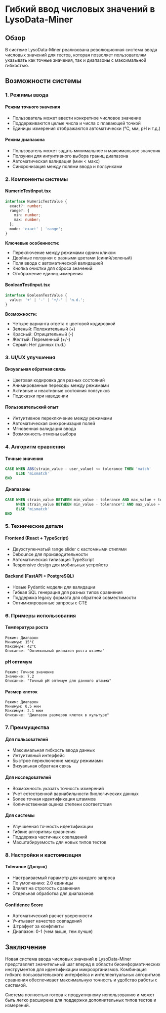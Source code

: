 # Гибкий ввод числовых значений в LysoData-Miner

## Обзор

В системе LysoData-Miner реализована революционная система ввода числовых значений для тестов, которая позволяет пользователям указывать как точные значения, так и диапазоны с максимальной гибкостью.

## Возможности системы

### 1. Режимы ввода

#### Режим точного значения
- Пользователь может ввести конкретное числовое значение
- Поддерживаются целые числа и числа с плавающей точкой
- Единицы измерения отображаются автоматически (°C, мм, pH и т.д.)

#### Режим диапазона
- Пользователь может задать минимальное и максимальное значения
- Ползунки для интуитивного выбора границ диапазона
- Автоматическая валидация (мин < макс)
- Синхронизация между полями ввода и ползунками

### 2. Компоненты системы

#### NumericTestInput.tsx
```typescript
interface NumericTestValue {
  exact?: number;
  range?: {
    min: number;
    max: number;
  };
  mode: 'exact' | 'range';
}
```

**Ключевые особенности:**
- Переключение между режимами одним кликом
- Двойные ползунки с разными цветами (синий/зеленый)
- Поля ввода с автоматической валидацией
- Кнопка очистки для сброса значений
- Отображение единиц измерения

#### BooleanTestInput.tsx
```typescript
interface BooleanTestValue {
  value: '+' | '-' | '+/-' | 'n.d.';
}
```

**Возможности:**
- Четыре варианта ответа с цветовой кодировкой
- Зеленый: Положительный (+)
- Красный: Отрицательный (-)
- Желтый: Переменный (+/-)
- Серый: Нет данных (n.d.)

### 3. UI/UX улучшения

#### Визуальная обратная связь
- Цветовая кодировка для разных состояний
- Анимированные переходы между режимами
- Активные и неактивные состояния ползунков
- Подсказки при наведении

#### Пользовательский опыт
- Интуитивное переключение между режимами
- Автоматическая синхронизация полей
- Мгновенная валидация ввода
- Возможность отмены выбора

### 4. Алгоритм сравнения

#### Точные значения
```sql
CASE WHEN ABS(strain_value - user_value) <= tolerance THEN 'match'
     ELSE 'mismatch'
END
```

#### Диапазоны
```sql
CASE WHEN strain_value BETWEEN min_value - tolerance AND max_value + tolerance THEN 'match'
     WHEN strain_value BETWEEN min_value - tolerance*2 AND max_value + tolerance*2 THEN 'partial_match'
     ELSE 'mismatch'
END
```

### 5. Технические детали

#### Frontend (React + TypeScript)
- Двухступенчатый range slider с кастомными стилями
- Debounce для производительности
- Автоматическая типизация TypeScript
- Responsive design для мобильных устройств

#### Backend (FastAPI + PostgreSQL)
- Новые Pydantic модели для валидации
- Гибкая SQL генерация для разных типов сравнения
- Поддержка legacy формата для обратной совместимости
- Оптимизированные запросы с CTE

### 6. Примеры использования

#### Температура роста
```
Режим: Диапазон
Минимум: 15°C
Максимум: 42°C
Описание: "Оптимальный диапазон роста штамма"
```

#### pH оптимум
```
Режим: Точное значение
Значение: 7.2
Описание: "Точный pH оптимум для данного штамма"
```

#### Размер клеток
```
Режим: Диапазон
Минимум: 0.5 мкм
Максимум: 2.1 мкм
Описание: "Диапазон размеров клеток в культуре"
```

### 7. Преимущества

#### Для пользователей
- Максимальная гибкость ввода данных
- Интуитивный интерфейс
- Быстрое переключение между режимами
- Визуальная обратная связь

#### Для исследователей
- Возможность указать точность измерений
- Учет естественной вариабильности биологических данных
- Более точная идентификация штаммов
- Количественная оценка степени соответствия

#### Для системы
- Улучшенная точность идентификации
- Гибкие алгоритмы сравнения
- Поддержка частичных совпадений
- Масштабируемость для новых типов тестов

### 8. Настройки и кастомизация

#### Tolerance (Допуск)
- Настраиваемый параметр для каждого запроса
- По умолчанию: 2.0 единицы
- Влияет на строгость сравнения
- Отдельная обработка для диапазонов

#### Confidence Score
- Автоматический расчет уверенности
- Учитывает качество совпадений
- Штрафует за конфликты
- Диапазон: 0-1 (чем выше, тем лучше)

## Заключение

Новая система ввода числовых значений в LysoData-Miner представляет значительный шаг вперед в области биоинформатических инструментов для идентификации микроорганизмов. Комбинация гибкого пользовательского интерфейса и интеллектуальных алгоритмов сравнения обеспечивает максимальную точность и удобство работы с системой.

Система полностью готова к продуктивному использованию и может быть легко расширена для поддержки дополнительных типов тестов и измерений. 
